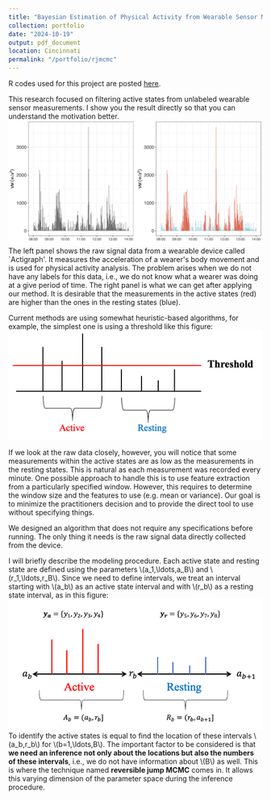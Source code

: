 ```yaml
---
title: "Bayesian Estimation of Physical Activity from Wearable Sensor Measurements"
collection: portfolio
date: "2024-10-19"
output: pdf_document
location: Cincinnati
permalink: "/portfolio/rjmcmc"
---
```

R codes used for this project are posted [here](https://github.com/Jiwonleeeee/BayesActigraph).


This research focused on filtering active states from unlabeled wearable sensor measurements. I show you the result directly so that you can understand the motivation better.
<br/><img src='/images/display.png'>
The left panel shows the raw signal data from a wearable device called `Actigraph'. It measures the acceleration of a wearer's body movement and is used for physical activity analysis. The problem arises when we do not have any labels for this data, i.e., we do not know what a wearer was doing at a give period of time. The right panel is what we can get after applying our method. It is desirable that the measurements in the active states (red) are higher than the ones in the resting states (blue).


Current methods are using somewhat heuristic-based algorithms, for example, the simplest one is using a threshold like this figure:
<br/><img src='/images/threshold.png'>

If we look at the raw data closely, however, you will notice that some measurements within the active states are as low as the measurements in the resting states. This is natural as each measurement was recorded every minute. One possible approach to handle this is to use feature extraction from a particularly specified window. However, this requires to determine the window size and the features to use (e.g. mean or variance). Our goal is to minimize the practitioners decision and to provide the direct tool to use without specifying things. 


We designed an algorithm that does not require any specifications before running. The only thing it needs is the raw signal data directly collected from the device.


I will briefly describe the modeling procedure. Each active state and resting state are defined using the parameters \\(a_1,\ldots,a_B\\) and \\(r_1,\ldots,r_B\\). Since we need to define intervals, we treat an interval starting with \\(a_b\\) as an active state interval and with \\(r_b\\) as a resting state interval, as in this figure:
<br/><img src='/images/statelabel.png'>
To identify the active states is equal to find the location of these intervals \\(a_b,r_b\\) for \\(b=1,\ldots,B\\). The important factor to be considered is that **we need an inference not only about the locations but also the numbers of these intervals**, i.e., we do not have information about \\(B\\) as well. This is where the technique named **reversible jump MCMC** comes in. It allows this varying dimension of the parameter space during the inference procedure. 








